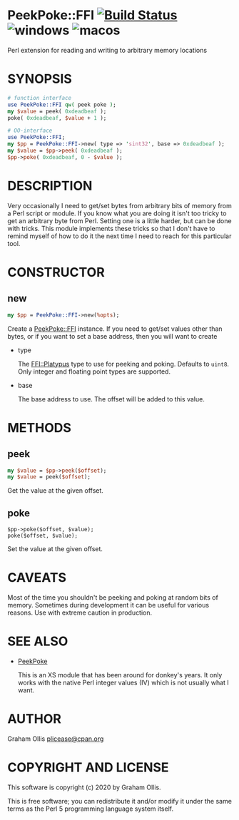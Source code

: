 # PeekPoke::FFI [![Build Status](https://travis-ci.org/PerlFFI/PeekPoke-FFI.svg)](http://travis-ci.org/PerlFFI/PeekPoke-FFI) ![windows](https://github.com/PerlFFI/PeekPoke-FFI/workflows/windows/badge.svg) ![macos](https://github.com/PerlFFI/PeekPoke-FFI/workflows/macos/badge.svg)

Perl extension for reading and writing to arbitrary memory locations

# SYNOPSIS

```perl
# function interface
use PeekPoke::FFI qw( peek poke );
my $value = peek( 0xdeadbeaf );
poke( 0xdeadbeaf, $value + 1 );

# OO-interface
use PeekPoke::FFI;
my $pp = PeekPoke::FFI->new( type => 'sint32', base => 0xdeadbeaf );
my $value = $pp->peek( 0xdeadbeaf );
$pp->poke( 0xdeadbeaf, 0 - $value );
```

# DESCRIPTION

Very occasionally I need to get/set bytes from arbitrary bits of memory
from a Perl script or module.  If you know what you are doing it isn't
too tricky to get an arbitrary byte from Perl.  Setting one is a little
harder, but can be done with tricks.  This module implements these tricks
so that I don't have to remind myself of how to do it the next time I
need to reach for this particular tool.

# CONSTRUCTOR

## new

```perl
my $pp = PeekPoke::FFI->new(%opts);
```

Create a [PeekPoke::FFI](https://metacpan.org/pod/PeekPoke::FFI) instance.  If you need to get/set values other than bytes, or
if you want to set a base address, then you will want to create

- type

    The [FFI::Platypus](https://metacpan.org/pod/FFI::Platypus) type to use for peeking and poking.  Defaults to `uint8`.
    Only integer and floating point types are supported.

- base

    The base address to use.  The offset will be added to this value.

# METHODS

## peek

```perl
my $value = $pp->peek($offset);
my $value = peek($offset);
```

Get the value at the given offset.

## poke

```
$pp->poke($offset, $value);
poke($offset, $value);
```

Set the value at the given offset.

# CAVEATS

Most of the time you shouldn't be peeking and poking at random bits of memory.
Sometimes during development it can be useful for various reasons.  Use with
extreme caution in production.

# SEE ALSO

- [PeekPoke](https://metacpan.org/pod/PeekPoke)

    This is an XS module that has been around for donkey's years.  It only works
    with the native Perl integer values (IV) which is not usually what I want.

# AUTHOR

Graham Ollis <plicease@cpan.org>

# COPYRIGHT AND LICENSE

This software is copyright (c) 2020 by Graham Ollis.

This is free software; you can redistribute it and/or modify it under
the same terms as the Perl 5 programming language system itself.
